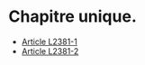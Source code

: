 # Chapitre unique.

* [Article L2381-1](./LEGIARTI000019121493.md)
* [Article L2381-2](./LEGIARTI000019121488.md)

